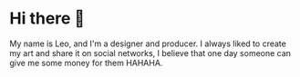 # Hi there  🧛 


My name is Leo, and I'm a designer and producer. I always liked to create my art and share it on social networks, I believe that one day someone can give me some money for them HAHAHA. 



